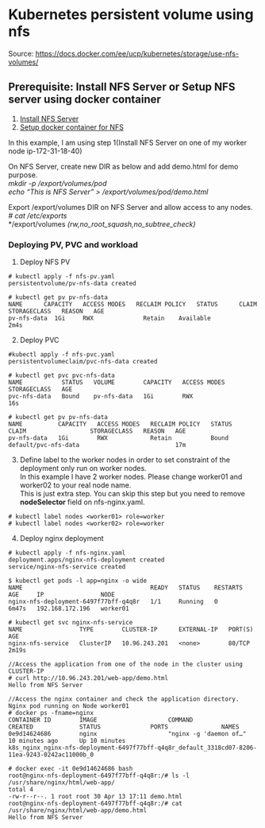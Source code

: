 # Kubernetes persistent volume using nfs
Source: https://docs.docker.com/ee/ucp/kubernetes/storage/use-nfs-volumes/

## Prerequisite: Install NFS Server or Setup NFS server using docker container
 1. [Install NFS Server](https://www.howtoforge.com/nfs-server-and-client-on-centos-7)
 2. [Setup docker container for NFS](https://hub.docker.com/r/itsthenetwork/nfs-server-alpine)

In this example, I am using step 1(Install NFS Server on one of my worker node ip-172-31-18-40)

On NFS Server, create new DIR as below and add demo.html for demo purpose.\
*mkdir -p /export/volumes/pod*\
*echo “This is NFS Server” > /export/volumes/pod/demo.html*

Export /export/volumes DIR on NFS Server and allow access to any nodes.
*# cat /etc/exports*\
*/export/volumes *(rw,no_root_squash,no_subtree_check)* 

### Deploying PV, PVC and workload 

1. Deploy NFS PV
```
# kubectl apply -f nfs-pv.yaml
persistentvolume/pv-nfs-data created
   
# kubectl get pv pv-nfs-data
NAME      CAPACITY   ACCESS MODES   RECLAIM POLICY   STATUS      CLAIM   STORAGECLASS   REASON   AGE
pv-nfs-data  1Gi     RWX        	  Retain    Available                                    2m4s  
```

2. Deploy PVC
```
#kubectl apply -f nfs-pvc.yaml
persistentvolumeclaim/pvc-nfs-data created

# kubectl get pvc pvc-nfs-data
NAME           STATUS   VOLUME        CAPACITY   ACCESS MODES   STORAGECLASS   AGE
pvc-nfs-data   Bound    pv-nfs-data   1Gi        RWX                           16s

# kubectl get pv pv-nfs-data
NAME          CAPACITY   ACCESS MODES   RECLAIM POLICY   STATUS   CLAIM                  STORAGECLASS   REASON   AGE
pv-nfs-data   1Gi        RWX            Retain           Bound    default/pvc-nfs-data                           17m
```

3. Define label to the worker nodes in order to set constraint of the deployment only run on worker nodes.\
In this example I have 2 worker nodes. Please change worker01 and worker02 to your real node name. \
This is just extra step. You can skip this step but you need to remove **nodeSelector** field on nfs-nginx.yaml.
 
```
# kubectl label nodes <worker01> role=worker
# kubectl label nodes <worker02> role=worker
```

4. Deploy nginx deployment
```
# kubectl apply -f nfs-nginx.yaml
deployment.apps/nginx-nfs-deployment created
service/nginx-nfs-service created

$ kubectl get pods -l app=nginx -o wide
NAME                                    READY   STATUS    RESTARTS   AGE     IP                NODE                        
nginx-nfs-deployment-6497f77bff-q4q8r   1/1     Running   0          6m47s   192.168.172.196   worker01

# kubectl get svc nginx-nfs-service
NAME                TYPE        CLUSTER-IP      EXTERNAL-IP   PORT(S)   AGE
nginx-nfs-service   ClusterIP   10.96.243.201   <none>        80/TCP    2m19s

//Access the application from one of the node in the cluster using CLUSTER-IP
# curl http://10.96.243.201/web-app/demo.html
Hello from NFS Server

//Access the nginx container and check the application directory. Nginx pod running on Node worker01
# docker ps -fname=nginx
CONTAINER ID        IMAGE                    COMMAND                  CREATED             STATUS              PORTS               NAMES
0e9d14624686        nginx                    "nginx -g 'daemon of…"   10 minutes ago      Up 10 minutes                           k8s_nginx_nginx-nfs-deployment-6497f77bff-q4q8r_default_3318cd07-8206-11ea-9243-0242ac11000b_0

# docker exec -it 0e9d14624686 bash
root@nginx-nfs-deployment-6497f77bff-q4q8r:/# ls -l /usr/share/nginx/html/web-app/
total 4
-rw-r--r--. 1 root root 30 Apr 13 17:11 demo.html
root@nginx-nfs-deployment-6497f77bff-q4q8r:/# cat /usr/share/nginx/html/web-app/demo.html
Hello from NFS Server
```

